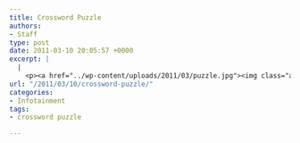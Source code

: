 ```yaml
---
title: Crossword Puzzle
authors:
- Staff
type: post
date: 2011-03-10 20:05:57 +0000
excerpt: |
  |
    <p><a href="../wp-content/uploads/2011/03/puzzle.jpg"><img class="aligncenter" title="puzzle" src="../wp-content/uploads/2011/03/puzzle.jpg" alt="" width="164" height="233" /></a></p>
url: "/2011/03/10/crossword-puzzle/"
categories:
- Infotainment
tags:
- crossword puzzle

---
```

[<img class="aligncenter size-full wp-image-658" title="puzzle" src="https://i2.wp.com/www.reedquest.org/wp-content/uploads/2011/03/puzzle.jpg?resize=455%2C649" alt="" data-recalc-dims="1" />][1]

 [1]: https://i2.wp.com/www.reedquest.org/wp-content/uploads/2011/03/puzzle.jpg
